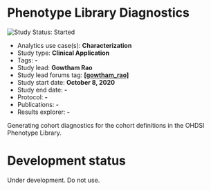 Phenotype Library Diagnostics
=============================

<img src="https://img.shields.io/badge/Study%20Status-Started-blue.svg" alt="Study Status: Started">

- Analytics use case(s): **Characterization**
- Study type: **Clinical Application**
- Tags: **-**
- Study lead: **Gowtham Rao**
- Study lead forums tag: **[[gowtham_rao]](https://forums.ohdsi.org/u/gowtham_rao)**
- Study start date: **October 8, 2020**
- Study end date: **-**
- Protocol: **-**
- Publications: **-**
- Results explorer: **-**

Generating cohort diagnostics for the cohort definitions in the OHDSI Phenotype Library.

# Development status

Under development. Do not use.
